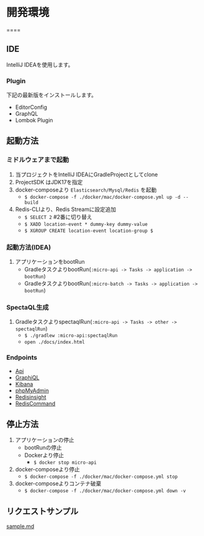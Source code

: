 # 開発環境
====

## IDE

IntelliJ IDEAを使用します。

### Plugin

下記の最新版をインストールします。

- EditorConfig
- GraphQL
- Lombok Plugin

## 起動方法

### ミドルウェアまで起動

1. 当プロジェクトをIntelliJ IDEAにGradleProjectとしてclone
1. ProjectSDK はJDK17を指定
1. docker-composeより `Elasticsearch/Mysql/Redis` を起動
    * `$ docker-compose -f ./docker/mac/docker-compose.yml up -d --build`
1. Redis-CLIより、Redis Streamに設定追加
    * `$ SELECT 2` #2番に切り替え
    * `$ XADD location-event * dummy-key dummy-value`
    * `$ XGROUP CREATE location-event location-group $`

### 起動方法(IDEA)

1. アプリケーションをbootRun
    * GradleタスクよりbootRun(`:micro-api -> Tasks -> application -> bootRun`)
    * GradleタスクよりbootRun(`:micro-batch -> Tasks -> application -> bootRun`)

### SpectaQL生成

1. GradleタスクよりspectaqlRun(`:micro-api -> Tasks -> other -> spectaqlRun`)
    * `$ ./gradlew :micro-api:spectaqlRun`
    * `open ./docs/index.html`

### Endpoints

- [Api](http://localhost:9001/)
- [GraphiQL](http://localhost:9001/graphiql?path=/graphql)
- [Kibana](http://localhost:5601/app/home)
- [phpMyAdmin](http://localhost:8021/)
- [Redisinsight](http://localhost:8001/)
- [RedisCommand](http://localhost:8081/)

## 停止方法

1. アプリケーションの停止
    * bootRunの停止
    * Dockerより停止
      * `$ docker stop micro-api`
1. docker-composeより停止
    * `$ docker-compose -f ./docker/mac/docker-compose.yml stop`
1. docker-composeよりコンテナ破棄
    * `$ docker-compose -f ./docker/mac/docker-compose.yml down -v`

## リクエストサンプル

[sample.md](./sample.md)